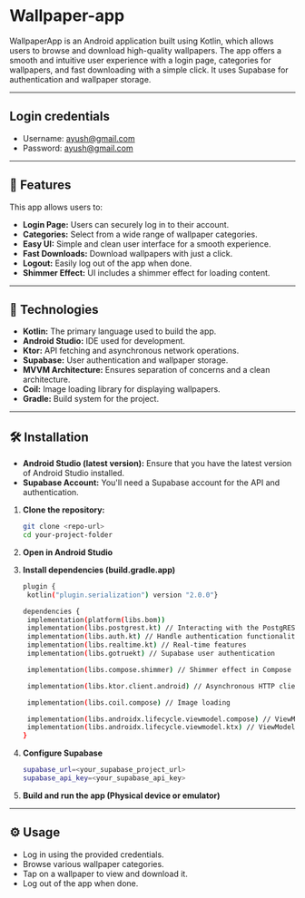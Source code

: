 # Wallpaper-app

WallpaperApp is an Android application built using Kotlin, which allows users to browse and download high-quality wallpapers. The app offers a smooth and intuitive user experience with a login page, categories for wallpapers, and fast downloading with a simple click. It uses Supabase for authentication and wallpaper storage.



---



## Login credentials

- Username: ayush@gmail.com
- Password: ayush@gmail.com



---



## 🚀 Features

This app allows users to:

- **Login Page:** Users can securely log in to their account.
- **Categories:** Select from a wide range of wallpaper categories.
- **Easy UI:** Simple and clean user interface for a smooth experience.
- **Fast Downloads:** Download wallpapers with just a click.
- **Logout:** Easily log out of the app when done.
- **Shimmer Effect:** UI includes a shimmer effect for loading content.



---



## 🎯 Technologies

- **Kotlin:** The primary language used to build the app.
- **Android Studio:** IDE used for development.
- **Ktor:** API fetching and asynchronous network operations.
- **Supabase:** User authentication and wallpaper storage.
- **MVVM Architecture:** Ensures separation of concerns and a clean architecture.
- **Coil:** Image loading library for displaying wallpapers.
- **Gradle:** Build system for the project.



---



## 🛠️ Installation

- **Android Studio (latest version):** Ensure that you have the latest version of Android Studio installed.
- **Supabase Account:** You'll need a Supabase account for the API and authentication.

1. **Clone the repository:**

   ```bash
   git clone <repo-url>
   cd your-project-folder

2. **Open in Android Studio**

3. **Install dependencies (build.gradle.app)**

   ```bash
   plugin {
    kotlin("plugin.serialization") version "2.0.0"}
   ```
   
    ```bash
   dependencies {
     implementation(platform(libs.bom))
     implementation(libs.postgrest.kt) // Interacting with the PostgREST API
     implementation(libs.auth.kt) // Handle authentication functionality
     implementation(libs.realtime.kt) // Real-time features
     implementation(libs.gotruekt) // Supabase user authentication
   
     implementation(libs.compose.shimmer) // Shimmer effect in Compose UI
   
     implementation(libs.ktor.client.android) // Asynchronous HTTP client
   
     implementation(libs.coil.compose) // Image loading 
   
     implementation(libs.androidx.lifecycle.viewmodel.compose) // ViewModel in Compose
     implementation(libs.androidx.lifecycle.viewmodel.ktx) // ViewModelScope and coroutines
   }

4. **Configure Supabase**

   ```bash
   supabase_url=<your_supabase_project_url>
   supabase_api_key=<your_supabase_api_key>


5. **Build and run the app (Physical device or emulator)**



---



## ⚙️ Usage

- Log in using the provided credentials.
- Browse various wallpaper categories.
- Tap on a wallpaper to view and download it.
- Log out of the app when done.

